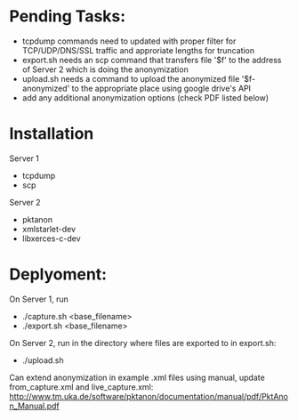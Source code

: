 # Pending Tasks:
- tcpdump commands need to updated with proper filter for TCP/UDP/DNS/SSL traffic and approriate lengths for truncation
- export.sh needs an scp command that transfers file '$f' to the address of Server 2 which is doing the anonymization
- upload.sh needs a command to upload the anonymized file '$f-anonymized' to the appropriate place using google drive's API
- add any additional anonymization options (check PDF listed below)

# Installation 
Server 1
  - tcpdump
  - scp
  
Server 2
  - pktanon
  - xmlstarlet-dev
  - libxerces-c-dev

# Deplyoment:

On Server 1, run
  - ./capture.sh <base_filename>
  - ./export.sh <base_filename> 

On Server 2, run in the directory where files are exported to in export.sh:
  - ./upload.sh

Can extend anonymization in example .xml files using manual, update from_capture.xml and live_capture.xml:
http://www.tm.uka.de/software/pktanon/documentation/manual/pdf/PktAnon_Manual.pdf

